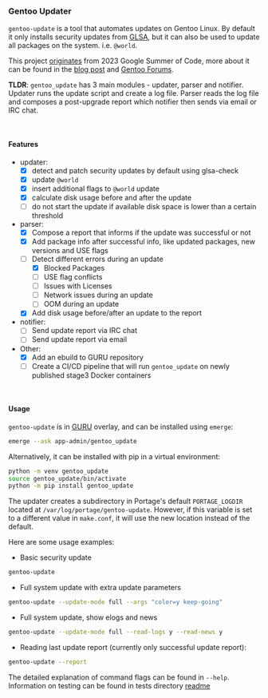 ### Gentoo Updater

`gentoo-update` is a tool that automates updates on Gentoo Linux. 
By default it only installs security updates from [GLSA](https://security.gentoo.org/glsa/), 
but it can also be used to update all packages on the system. i.e. `@world`.  

This project 
[originates](https://wiki.gentoo.org/wiki/Google_Summer_of_Code/2023/Ideas/Automated_Gentoo_system_updater) 
from 2023 Google Summer of Code, more about it can be found in the 
[blog post](https://labbrat.net/blog/gsoc2023/gentoo_update_intro/) and 
[Gentoo Forums](https://forums.gentoo.org/viewtopic-p-8793827.html#8793827).  

**TLDR**: `gentoo_update` has 3 main modules - updater, parser and notifier. Updater runs the 
update script and create a log file. Parser reads the log file and composes a post-upgrade 
report which notifier then sends via email or IRC chat.

<br>

#### Features
- updater:
    - [x] detect and patch security updates by default using glsa-check
    - [x] update `@world`
    - [x] insert additional flags to `@world` update 
    - [x] calculate disk usage before and after the update
    - [ ] do not start the update if available disk space is lower than a certain threshold
- parser:
    - [x] Compose a report that informs if the update was successful or not
    - [x] Add package info after successful info, like updated packages, new versions and USE flags
    - [ ] Detect different errors during an update
        - [x] Blocked Packages
        - [ ] USE flag conflicts
        - [ ] Issues with Licenses
        - [ ] Network issues during an update
        - [ ] OOM during an update
    - [x] Add disk usage before/after an update to the report
- notifier:
    - [ ] Send update report via IRC chat
    - [ ] Send update report via email
- Other:
    - [x] Add an ebuild to GURU repository
    - [ ] Create a CI/CD pipeline that will run `gentoo_update` on newly published stage3 Docker containers

<br>

#### Usage
`gentoo-update` is in [GURU](https://wiki.gentoo.org/wiki/Project:GURU) 
overlay, and can be installed using `emerge`:
```bash
emerge --ask app-admin/gentoo_update
```

Alternatively, it can be installed with pip in a virtual environment:
```bash
python -m venv gentoo_update
source gentoo_update/bin/activate
python -m pip install gentoo_update
```

The updater creates a subdirectory in Portage's default `PORTAGE_LOGDIR` located at `/var/log/portage/gentoo-update`. 
However, if this variable is set to a different value in `make.conf`, it will use the new location instead of the default.  

Here are some usage examples:
* Basic security update
```bash
gentoo-update
```

* Full system update with extra update parameters
```bash
gentoo-update --update-mode full --args "color=y keep-going"
```

* Full system update, show elogs and news
```bash
gentoo-update --update-mode full --read-logs y --read-news y
```

* Reading last update report (currently only successful update report):
```bash
gentoo-update --report
```

The detailed explanation of command flags can be found in `--help`.  
Information on testing can be found in tests directory 
[readme](tests/README.md)
